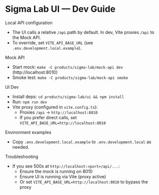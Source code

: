 # Sigma Lab UI — Dev Guide

Local API configuration
- The UI calls a relative `/api` path by default. In dev, Vite proxies `/api` to the Mock API.
- To override, set `VITE_API_BASE_URL` (see `.env.development.local.example`).

Mock API
- Start mock: `make -C products/sigma-lab/mock-api dev` (http://localhost:8010)
- Smoke test: `make -C products/sigma-lab/mock-api smoke`

UI Dev
- Install deps: `cd products/sigma-lab/ui && npm install`
- Run: `npm run dev`
- Vite proxy (configured in `vite.config.ts`):
  - Proxies `/api` → `http://localhost:8010`
  - If you prefer direct calls, set `VITE_API_BASE_URL=http://localhost:8010`

Environment examples
- Copy `.env.development.local.example` to `.env.development.local` as needed.

Troubleshooting
- If you see 500s at `http://localhost:<port>/api/...`:
  - Ensure the mock is running on 8010
  - Ensure UI is running via Vite (proxy active)
  - Or set `VITE_API_BASE_URL=http://localhost:8010` to bypass the proxy

